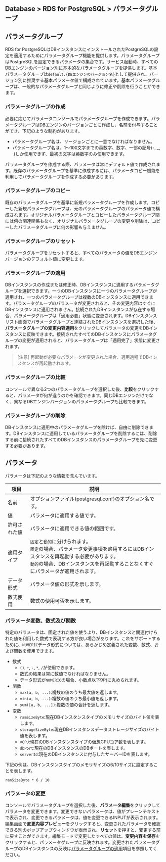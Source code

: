 ## Database > RDS for PostgreSQL > パラメータグループ

## パラメータグループ

RDS for PostgreSQLはDBインスタンスにインストールされたPostgreSQLの設定を適用するためにパラメータグループ機能を提供します。パラメータグループはPostgreSQLを設定できるパラメータの集合です。サービス起動時、すべてのDBエンジンのバージョン別に基本的なパラメータグループを提供します。基本パラメータグループは`default.{DBエンジンのバージョン名}`として提供され、バージョン別に推奨する基本パラメータ値で構成されています。基本パラメータグループは、一般的なパラメータグループと同じように修正や削除を行うことができます。

### パラメータグループの作成

必要に応じてパラメータコンソールでパラメータグループを作成できます。パラメータグループはDBエンジンのバージョンごとに作成し、名前を付与することができ、下記のような制約があります。

* パラメータグループ名は、リージョンごとに一意でなければなりません。
* パラメータグループ名は、1～100文字までの英数字、数字、一部の記号(-, _, .)しか使用できず、最初の文字は英数字のみ使用できます。

パラメータグループを作成する際、パラメータは常にデフォルト値で作成されます。既存のパラメータグループを基準に作成するには、パラメータコピー機能を利用してパラメータグループを作成する必要があります。

### パラメータグループのコピー

既存のパラメータグループを基準に新規パラメータグループを作成します。コピーした新規パラメータグループは、元のパラメータグループのパラメータ値で構成されます。オリジナルパラメータグループとコピーしたパラメータグループ間には何の関連関係もなく、オリジナルパラメータグループの変更や削除は、コピーしたパラメータグループに何の影響も与えません。

### パラメータグループのリセット

パラメータグループをリセットすると、すべてのパラメータの値をDBエンジンバージョンのデフォルト値に変更します。

### パラメータグループの適用

DBインスタンスの作成または修正時、DBインスタンスに適用するパラメータグループを選択できます。一つのDBインスタンスに一つのパラメータグループが適用され、一つのパラメータグループは複数のDBインスタンスに適用できます。パラメータグループのパラメータが変更されると、その変更内容はすぐにDBインスタンスに適用されません。接続されたDBインスタンスが存在する場合、パラメータグループは「適用必要」状態に変更されます。DBインスタンスリスト画面でパラメータグループと連結されたDBインスタンスを選択した後、**パラメータグループの変更内容適用**をクリックしてパラメータの変更をDBインスタンスに反映できます。接続されたすべてのDBインスタンスにパラメータグループの変更が適用されると、パラメータグループは「適用完了」状態に変更されます。

> [注意]
> 再起動が必要なパラメータが変更された場合、適用過程でDBインスタンスが再起動されます。

### パラメータグループの比較

コンソールで異なる2つのパラメータグループを選択した後、**比較**をクリックすると、パラメータが何が違うのかを確認できます。同じDBエンジンだけでなく、異なるDBエンジンバージョンのパラメータグループも比較できます。

### パラメータグループの削除

DBインスタンスに適用中のパラメータグループを除けば、自由に削除できます。DBインスタンスに適用しているパラメータグループを削除するには、削除する前に接続されたすべてのDBインスタンスのパラメータグループを先に変更する必要があります。

## パラメータ

パラメータは下記のような情報を含んでいます。

| 項目   | 説明                                                                                                                |
|--------|---------------------------------------------------------------------------------------------------------------------|
| 名前   | オプションファイル(postgresql.conf)のオプション名です。                                                                                   |
| 値    | パラメータに適用する値です。                                                                                                     |
| 許可された値 | パラメータに適用できる値の範囲です。                                                                                            |
| 適用タイプ | `固定`と`動的`に分けられます。<br/>`固定`の場合、パラメータ変更事項を適用するにはDBインスタンスを再起動する必要があります。<br/>`動的`の場合、DBインスタンスを再起動することなくすぐにパラメータが適用されます。 |
| データ形式 | パラメータ値の形式を示します。                                                                                                   | 
| 数式使用 | 数式の使用可否を示します。                                                                                                 |

### パラメータ変数、数式及び関数

特定のパラメータは、固定された値を使うより、DBインスタンスと関連付けられた値を利用した数式で表現する方が良い場合があります。これをサポートするために、`NUMERIC`データ形式については、あらかじめ定義された変数、数式、および関数を使用できます。

* 数式
    * `()`, `+`, `-`, `*`, `/`が使用できます。
    * 数式の結果は常に数値でなければなりません。
    * データ形式が`NUMERIC`の場合、小数点以下9桁に丸められます。
* 関数
    * `max(a, b, ...)`:複数の値のうち最大値を返します。
    * `min(a, b, ...)`:複数の値のうち最小値を返します。
    * `sum([a, b, ...])`:複数の値の合計を返します。
* 変数
    * `ramSizeByte`:現在DBインスタンスタイプのメモリサイズのバイト値を表します。
    * `storageSizeByte`:現在DBインスタンスデータストレージサイズのバイト値を表します。
    * `vCPU`:現在のDBインスタンスタイプの仮想CPUコア数を表します。
    * `dbPort`:現在のDBインスタンスのDBポートを表します。
    * `serverId`:現在のDBインスタンスに付与したサーバーIDを表します。

下記の例は、DBインスタンスタイプのメモリサイズの6/10サイズに設定することを表します。

```
ramSizeByte * 6 / 10
```

### パラメータの変更

コンソールでパラメータグループを選択した後、**パラメータ編集**をクリックしてパラメータを変更できます。変更できないパラメータは、値がプレーンテキストで表示され、変更できるパラメータは、値を変更できるINPUTが表示されます。編集画面で**変更内容プレビュー**をクリックすると、変更されたパラメータを確認できる別のポップアップウィンドウが表示され、**リセット**を押すと、変更する前に戻すことができます。編集モードで変更したすべての値は、**変更内容を保存**をクリックすると、パラメータグループに反映されます。変更されたパラメータグループのDBインスタンスの反映は[パラメータグループの適用](parameter-group/#_5)項目を参照してください。
